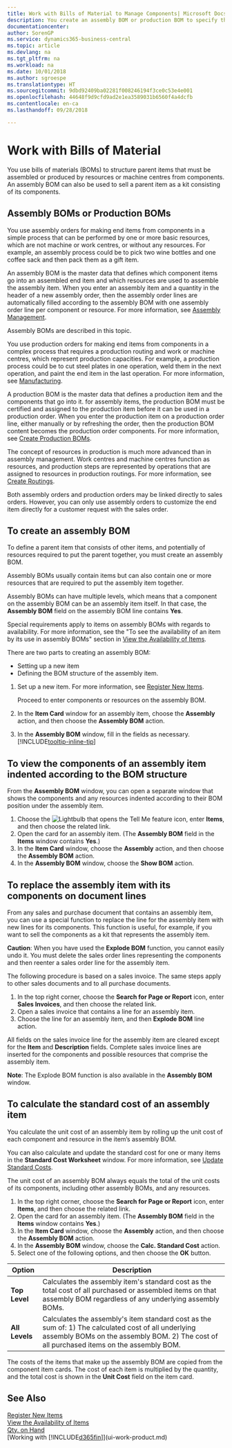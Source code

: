 ```yaml
---
title: Work with Bills of Material to Manage Components| Microsoft Docs
description: You create an assembly BOM or production BOM to specify the components or resources required to put together the item that the BOM represents.
documentationcenter: 
author: SorenGP
ms.service: dynamics365-business-central
ms.topic: article
ms.devlang: na
ms.tgt_pltfrm: na
ms.workload: na
ms.date: 10/01/2018
ms.author: sgroespe
ms.translationtype: HT
ms.sourcegitcommit: 9dbd92409ba02281f008246194f3ce0c53e4e001
ms.openlocfilehash: 44648f9d9cfd9ad2e1ea3589031b6560f4a4dcfb
ms.contentlocale: en-ca
ms.lasthandoff: 09/28/2018

---
```

# <a name="work-with-bills-of-material"></a>Work with Bills of Material
You use bills of materials (BOMs) to structure parent items that must be assembled or produced by resources or machine centres from components. An assembly BOM can also be used to sell a parent item as a kit consisting of its components.

## <a name="assembly-boms-or-production-boms"></a>Assembly BOMs or Production BOMs
You use assembly orders for making end items from components in a simple process that can be performed by one or more basic resources, which are not machine or work centres, or without any resources. For example, an assembly process could be to pick two wine bottles and one coffee sack and then pack them as a gift item.  

An assembly BOM is the master data that defines which component items go into an assembled end item and which resources are used to assemble the assembly item. When you enter an assembly item and a quantity in the header of a new assembly order, then the assembly order lines are automatically filled according to the assembly BOM with one assembly order line per component or resource. For more information, see [Assembly Management](assembly-assemble-items.md).

Assembly BOMs are described in this topic.

You use production orders for making end items from components in a complex process that requires a production routing and work or machine centres, which represent production capacities. For example, a production process could be to cut steel plates in one operation, weld them in the next operation, and paint the end item in the last operation. For more information, see [Manufacturing](production-manage-manufacturing.md).  

A production BOM is the master data that defines a production item and the components that go into it. for assembly items, the production BOM must be certified and assigned to the production item before it can be used in a production order. When you enter the production item on a production order line, either manually or by refreshing the order, then the production BOM content becomes the production order components. For more information, see [Create Production BOMs](production-how-to-create-production-boms.md).  

The concept of resources in production is much more advanced than in assembly management. Work centres and machine centres function as resources, and production steps are represented by operations that are assigned to resources in production routings. For more information, see [Create Routings](production-how-to-create-routings.md).

Both assembly orders and production orders may be linked directly to sales orders. However, you can only use assembly orders to customize the end item directly for a customer request with the sales order.

## <a name="to-create-an-assembly-bom"></a>To create an assembly BOM
To define a parent item that consists of other items, and potentially of resources required to put the parent together, you must create an assembly BOM.  

Assembly BOMs usually contain items but can also contain one or more resources that are required to put the assembly item together.

Assembly BOMs can have multiple levels, which means that a component on the assembly BOM can be an assembly item itself. In that case, the **Assembly BOM** field on the assembly BOM line contains **Yes**.

Special requirements apply to items on assembly BOMs with regards to availability. For more information, see the "To see the availability of an item by its use in assembly BOMs" section in [View the Availability of Items](inventory-how-availability-overview.md).

There are two parts to creating an assembly BOM:
- Setting up a new item
- Defining the BOM structure of the assembly item.

1. Set up a new item. For more information, see [Register New Items](inventory-how-register-new-items.md).

    Proceed to enter components or resources on the assembly BOM.  
2. In the **Item Card** window for an assembly item, choose the **Assembly** action, and then choose the **Assembly BOM** action.
3. In the **Assembly BOM** window, fill in the fields as necessary. [!INCLUDE[tooltip-inline-tip](includes/tooltip-inline-tip_md.md)]

## <a name="to-view-the-components-of-an-assembly-item-indented-according-to-the-bom-structure"></a>To view the components of an assembly item indented according to the BOM structure
From the **Assembly BOM** window, you can open a separate window that shows the components and any resources indented according to their BOM position under the assembly item.

1. Choose the ![Lightbulb that opens the Tell Me feature](media/ui-search/search_small.png "Tell me what you want to do") icon, enter **Items**, and then choose the related link.
2. Open the card for an assembly item. (The **Assembly BOM** field in the **Items** window contains **Yes**.)
3. In the **Item Card** window, choose the **Assembly** action, and then choose the **Assembly BOM** action.
4. In the **Assembly BOM** window, choose the **Show BOM** action.

## <a name="to-replace-the-assembly-item-with-its-components-on-document-lines"></a>To replace the assembly item with its components on document lines
From any sales and purchase document that contains an assembly item, you can use a special function to replace the line for the assembly item with new lines for its components. This function is useful, for example, if you want to sell the components as a kit that represents the assembly item.

**Caution**: When you have used the **Explode BOM** function, you cannot easily undo it. You must delete the sales order lines representing the components and then reenter a sales order line for the assembly item.

The following procedure is based on a sales invoice. The same steps apply to other sales documents and to all purchase documents.

1. In the top right corner, choose the **Search for Page or Report** icon, enter **Sales Invoices**, and then choose the related link.
2. Open a sales invoice that contains a line for an assembly item.
3. Choose the line for an assembly item, and then **Explode BOM** line action.

All fields on the sales invoice line for the assembly item are cleared except for the **Item** and **Description** fields. Complete sales invoice lines are inserted for the components and possible resources that comprise the assembly item.

**Note**: The Explode BOM function is also available in the **Assembly BOM** window.

## <a name="to-calculate-the-standard-cost-of-an-assembly-item"></a>To calculate the standard cost of an assembly item
You calculate the unit cost of an assembly item by rolling up the unit cost of each component and resource in the item’s assembly BOM.

You can also calculate and update the standard cost for one or many items in the **Standard Cost Worksheet** window. For more information, see [Update Standard Costs](finance-how-to-update-standard-costs.md).  

The unit cost of an assembly BOM always equals the total of the unit costs of its components, including other assembly BOMs, and any resources.

1. In the top right corner, choose the **Search for Page or Report** icon, enter **Items**, and then choose the related link.
2. Open the card for an assembly item. (The **Assembly BOM** field in the **Items** window contains **Yes**.)
3. In the **Item Card** window, choose the **Assembly** action, and then choose the **Assembly BOM** action.
4. In the **Assembly BOM** window, choose the **Calc. Standard Cost** action.
5. Select one of the following options, and then choose the **OK** button.

|Option |Description |
|-------|------------|
|**Top Level**|Calculates the assembly item's standard cost as the total cost of all purchased or assembled items on that assembly BOM regardless of any underlying assembly BOMs.|
|**All Levels**|Calculates the assembly's item standard cost as the sum of: 1) The calculated cost of all underlying assembly BOMs on the assembly BOM. 2) The cost of all purchased items on the assembly BOM.|



The costs of the items that make up the assembly BOM are copied from the component item cards. The cost of each item is multiplied by the quantity, and the total cost is shown in the **Unit Cost** field on the item card.

## <a name="see-also"></a>See Also
[Register New Items](inventory-how-register-new-items.md)  
[View the Availability of Items](inventory-how-availability-overview.md)     
[Qty. on Hand](inventory-manage-inventory.md)  
[Working with [!INCLUDE[d365fin](includes/d365fin_md.md)]](ui-work-product.md)

